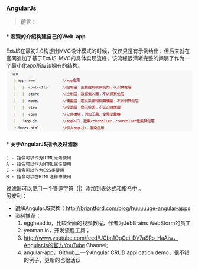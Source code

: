 ### AngularJs  
> 前言：  
#### * 宏观的介绍构建自己的Web-app  
ExtJS在最初2.0构想出MVC设计模式的时候，仅仅只是有示例给出，但后来就在官网追加了基于ExtJS-MVC的具体实现流程，该流程很清晰完整的阐明了作为一个最小化app所应该拥有的结构。  
![](images/Web-app.png)  
#### * 关于AngularJS指令及过滤器  
    E - 指令可以作为HTML元素使用
    A - 指令可以作为HTML属性使用
    C - 指令可以作为CSS类使用
    M - 指令可以在HTML注释中使用 
过滤器可以使用一个管道字符（|）添加到表达式和指令中 。  
另安利：  
* 讲解AngularJS架构：http://briantford.com/blog/huuuuuge-angular-apps  
* 资料推荐：  
    1. egghead.io，比较全面的视频教程，作者为JebBrains WebStorm的员工  
    2. yeoman.io，开发流程工具；  
    3. http://www.youtube.com/feed/UCbn1OgGei-DV7aSRo_HaAiw，AngularJs的官方YouTube Channel;  
    4. angular-app，Github上一个Angular CRUD application demo，很不错的例子，更新的也很活跃
